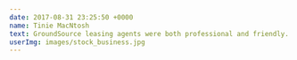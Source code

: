 ```yaml
---
date: 2017-08-31 23:25:50 +0000
name: Tinie MacNtosh
text: GroundSource leasing agents were both professional and friendly.
userImg: images/stock_business.jpg
---
```

